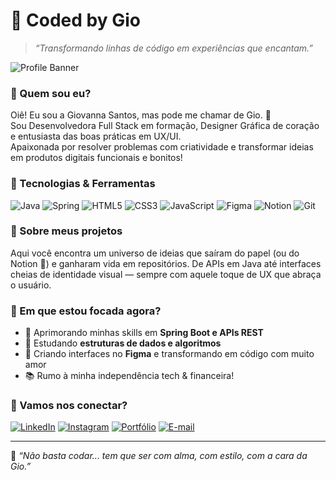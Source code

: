 # 💫 Coded by Gio

> _“Transformando linhas de código em experiências que encantam.”_

![Profile Banner](https://capsule-render.vercel.app/api?type=waving&color=0:8e2de2,100:4a00e0&height=180&section=header&text=Coded%20by%20Gio&fontSize=30&fontColor=ffffff&animation=fadeIn)

### 🎨 Quem sou eu?

Oiê! Eu sou a Giovanna Santos, mas pode me chamar de Gio. 🌟  
Sou Desenvolvedora Full Stack em formação, Designer Gráfica de coração e entusiasta das boas práticas em UX/UI.  
Apaixonada por resolver problemas com criatividade e transformar ideias em produtos digitais funcionais e bonitos!

### 🚀 Tecnologias & Ferramentas

![Java](https://img.shields.io/badge/-Java-E34F26?style=flat&logo=java&logoColor=white)
![Spring](https://img.shields.io/badge/-Spring-6DB33F?style=flat&logo=spring&logoColor=white)
![HTML5](https://img.shields.io/badge/-HTML5-E34F26?style=flat&logo=html5&logoColor=white)
![CSS3](https://img.shields.io/badge/-CSS3-1572B6?style=flat&logo=css3&logoColor=white)
![JavaScript](https://img.shields.io/badge/-JavaScript-F7DF1E?style=flat&logo=javascript&logoColor=black)
![Figma](https://img.shields.io/badge/-Figma-0AC97F?style=flat&logo=figma&logoColor=white)
![Notion](https://img.shields.io/badge/-Notion-000000?style=flat&logo=notion&logoColor=white)
![Git](https://img.shields.io/badge/-Git-F05032?style=flat&logo=git&logoColor=white)

### 🧩 Sobre meus projetos

Aqui você encontra um universo de ideias que saíram do papel (ou do Notion 👀) e ganharam vida em repositórios. De APIs em Java até interfaces cheias de identidade visual — sempre com aquele toque de UX que abraça o usuário.

### 📌 Em que estou focada agora?

- 🌱 Aprimorando minhas skills em **Spring Boot e APIs REST**
- 🧠 Estudando **estruturas de dados e algoritmos**
- 🎨 Criando interfaces no **Figma** e transformando em código com muito amor
- 📚 Rumo à minha independência tech & financeira!

### 🔗 Vamos nos conectar?

[![LinkedIn](https://img.shields.io/badge/-LinkedIn-0e76a8?style=flat&logo=linkedin&logoColor=white)](https://www.linkedin.com/in/seuusuario)
[![Instagram](https://img.shields.io/badge/-Instagram-E4405F?style=flat&logo=instagram&logoColor=white)](https://www.instagram.com/techandgamesnews)
[![Portfólio](https://img.shields.io/badge/-Portfólio-6633cc?style=flat&logo=vercel&logoColor=white)](https://seuportfolio.com)
[![E-mail](https://img.shields.io/badge/-Email-D14836?style=flat&logo=gmail&logoColor=white)](mailto:seuemail@gmail.com)

---

🦄 *“Não basta codar... tem que ser com alma, com estilo, com a cara da Gio.”*

